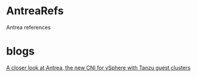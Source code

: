 # AntreaRefs

Antrea references

# blogs

[A closer look at Antrea, the new CNI for vSphere with Tanzu guest clusters](https://cormachogan.com/2020/11/16/a-closer-look-at-antrea-the-new-cni-for-vsphere-with-tanzu-guest-clusters/)
